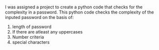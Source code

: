 I was assigned a project to create a python code that checks for the complexity in a password. This python code checks the complexity of the inputed password on the basis of:

1. length of password
2. If there are atleast any uppercases
3. Number criteria
4. special characters
